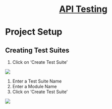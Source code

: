 <h1 style="text-align: center; text-decoration:underline; font-weight: bold;">API Testing</h1>

# Project Setup
## Creating Test Suites <!-- {docsify-ignore} --> 
1. Click on ‘Create Test Suite’

<img src="https://dmdug58z0ycm2.cloudfront.net/production/pub-site/images/_apiImgs/Aspose.Words.1a0bb08a-a30f-4674-a26b-60d476b195cd.021.png">

1. Enter a Test Suite Name
1. Enter a Module Name 
1. Click on ‘Create Test Suite’

<img src="https://dmdug58z0ycm2.cloudfront.net/production/pub-site/images/_apiImgs/Aspose.Words.1a0bb08a-a30f-4674-a26b-60d476b195cd.002.png">